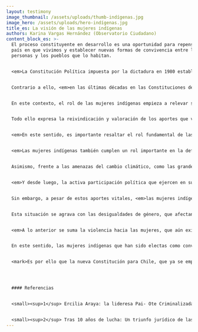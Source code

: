 ```yaml
---
layout: testimony
image_thumbnail: /assets/uploads/thumb-indígenas.jpg
image_hero: /assets/uploads/hero-indígenas.jpg
title_es: La visión de las mujeres indígenas
authors: Karina Vargas Hernández (Observatorio Ciudadano)
content_block_es: >-
  El proceso constituyente en desarrollo es una oportunidad para repensar el
  país en que vivimos y establecer nuevas formas de convivencia entre las
  personas y los pueblos que lo habitan.


  <em>La Constitución Política impuesta por la dictadura en 1980 estableció una concepción mono cultural del Estado, siguiendo el modelo clásico de “Estado-nación”, desconociendo la existencia y derechos de los pueblos indígenas que habitan Chile.</em> Además desprotegió los derechos económicos, sociales y ambientales, en contraste con la protección otorgada a los derechos de propiedad de particulares, incluyendo aquellos sobre bienes comunes como el agua, lo que resultó en un deterioro acelerado de los ecosistemas del país.


  Contrario a ello, <em>en las últimas décadas en las Constituciones de América Latina, se ha venido reafirmado la concepción del Estado social de derecho,</em> en el que el Estado tiene un rol fundamental en la economía, así como en el aseguramiento de los derechos humanos, incluyendo entre ellos los derechos económicos, sociales, culturales y ambientales, estableciendo mecanismos para permitir su exigibilidad; <em>y a su a vez se vienen superando las concepciones mono culturales del Estado para reconocer la pluralidad de pueblos y naciones que lo conforman,</em> entre ellos los pueblos indígenas, así como sus derechos colectivos y los aportes que estos pueblos y naciones aportan al desarrollo cultural, social y económico de los Estados.


  En este contexto, el rol de las mujeres indígenas empieza a relevar su real importancia, <em>no sólo por el hecho histórico que significa que de los 17 escaños reservados para los y las representantes indígenas, 9 de ellos son para mujeres indígenas, y que además haya resultado electa para presidir la Convención a una mujer mapuche, la Dra. Elisa Loncón.</em> Resaltando que cuatro candidatas electas por escaños reservados tuvieron que ser reemplazadas por sus candidatos alternos, a fin de lograr la paridad. Es decir que, sin la aplicación del mecanismo de paridad, en el caso de los pueblos indígenas 13 cupos habrían sido asignados a mujeres y sólo cuatro a hombres.


  Todo ello expresa la reivindicación y valoración de los aportes que vienen realizando las mujeres indígenas dentro de sus territorios, comunidades, organizaciones y en el país en general. Aportes que no siempre son visibilizados, pero que en el actual proceso constituyente comienzan a relevarse.


  <em>En este sentido, es importante resaltar el rol fundamental de las mujeres indígenas en el desarrollo social, político y cultural de sus pueblos y naciones,</em> ya sea desde su rol en la transmisión de sus saberes tradicionales, en la revitalización de sus idiomas, en su aporte a la soberanía alimentaria y el cuidado de las semillas, como en el rol que desempeñan en el contexto actual de pandemia, donde aportan sus conocimientos en salud y en el uso de las plantas medicinales, así como la activación de redes para el trueque e intercambios solidarios de sus productos.


  <em>Las mujeres indígenas también cumplen un rol importante en la defensa del medio ambiente y sus territorios; son activas defensoras del territorio.</em> Por ejemplo, Ercilia Araya, lideresa Colla, que ha sido criminalizada y hostigada por defender los derechos de su comunidad frente al daño ambiental de diversas mineras canadienses en la región de Atacama<sup>1</sup>, o Machi Millaray, líder espiritual mapuche que viene luchando por la protección del Río Pilmaiken, estrechamente relacionado al Complejo Natural Ceremonial Ngen Mapu Kintuante, ubicado en el sector rural de Maihue –Caramallín– región de Los Lagos y región de Los Ríos, que se encuentra amenazado por la construcción de dos proyectos hidroeléctricos (proyecto hidroeléctrico Osorno y Los Lagos), los cuales fueron autorizados sin un proceso de consulta y sin obtener el consentimiento de las comunidades afectadas<sup>2</sup>.


  Asimismo, frente a las amenazas del cambio climático, como las grandes sequías o invernadas extremas en los territorios, <em>las mujeres indígenas realizan aportes importantes a la lucha contra el cambio climático, a través de sus conocimientos tradicionales, respecto al manejo y conservación de los bienes comunes o recursos naturales,</em> para adaptar sus cultivos a situaciones adversas a fin de asegurar la soberanía alimentaria, o aportar a la protección de la biodiversidad del planeta en su rol de guardianas de las semillas. 


  <em>Y desde luego, la activa participación política que ejercen en sus territorios, comunidades, organizaciones y en la política nacional</em> donde cada vez están más presentes para denunciar el despojo de sus territorios, la defensa del agua y los bienes comunes, y las políticas extractivas, neoliberales y patriarcales del Estado.


  Sin embargo, a pesar de estos aportes vitales, <em>las mujeres indígenas son quienes afrontan las mayores desigualdades sociales y brechas de género en el país, debido a la intersección que existe por ser mujer e indígena.</em> Lo que se aprecia, por ejemplo, en mayores barreras en el acceso a la justicia, a la educación y a la salud de calidad. Además, son quienes afrontan mayores situaciones de discriminación y violencia que, entre otras, se manifiestan en tasas de pobreza por ingresos y multidimensional que se acercan respectivamente al 18% y al 30% frente al 11% y 20% de las mujeres no indígenas (RIMISP, 2017). Sumado a las condiciones de vulnerabilidad de las mujeres indígenas, el alto porcentaje de hogares con jefatura femenina por pertenencia a pueblos indígenas llega al 44% (Casen, 2017), en muchos casos debido a la migración de sus parejas que se van a trabajar lejos, con la consecuente sobrecarga de trabajo para las mujeres que quedan solas a cargo de la casa los hijos, la chacra y los animales.


  Esta situación se agrava con las desigualdades de género, que afectan tanto a la mujer indígena como la no indígena, tal como las bajas tasas de participación laboral, que en la zona rural llega al 32,1% de la tasa de ocupación para las mujeres, frente al 64,7% de la tasa de ocupación para los varones (Casen, 2017). Además, cuando las mujeres indígenas rurales pueden acceder al trabajo, la probabilidad que éste sea informal, inestable o con bajos ingresos es mayor que en el caso de los hombres, siendo que sus ingresos principales derivan de actividades vinculadas con la agricultura y el comercio.


  <em>A lo anterior se suma la violencia hacia las mujeres, que aún existe y afecta las relaciones de complementariedad entre los géneros.</em> Además de ser quienes asumen la mayor cantidad de tareas de cuidado y crianza.


  En este sentido, las mujeres indígenas que han sido electas como convencionales, vienen expresando no sólo su voz y sus aportes, sino también las vivencias de sus pueblos y territorios, pues son mujeres que han debido enfrentar diversas desigualdades, violencias y atropellos a sus derechos por ser mujeres e indígenas. Cuyas historias de vida están cruzadas por la violencia del Estado y por una resistencia cultural, social y económica, que les permite hoy en día estar en ese espacio.


  <mark>Es por ello que la nueva Constitución para Chile, que ya se empieza a escribir, con la participación directa de estas mujeres y recogiendo sus propuestas, saberes, historias de vida y aspiraciones de sus pueblos, sin duda será un hito fundamental para avanzar en superar las brechas que enfrentan y para garantizar los derechos de sus pueblos y de las mujeres indígenas de acuerdo con los estándares del derecho internacional de los pueblos indígenas y los estándares del derecho internacional sobre la mujer. Así como a aportar en general a la construcción de un nuevo país, porque avanzar hacia el buen vivir para todos los pueblos no puede concebirse sin el bienestar de todas las mujeres.</mark>




  #### Referencias


  <small><sup>1</sup> Ercilia Araya: la lideresa Pai- Ote Criminalizada por luchar contra las mineras canadienses en Chile. En: https://observatorio.cl/ercilia-araya-la-lideresa-pai-ote-criminalizada-por-luchar-contra-las-mineras-canadienses-en-chile/.</small>


  <small><sup>2</sup> Tras 10 años de lucha: Un triunfo jurídico de las comunidades que defienden el río Pilmaiken. En: https://www.eldesconcierto.cl/opinion/2020/02/05/tras-10-anos-de-lucha-un-triunfo-juridico-de-las-comunidades-que-defienden-el-rio-pilmaiken.html.</small>
---
```

